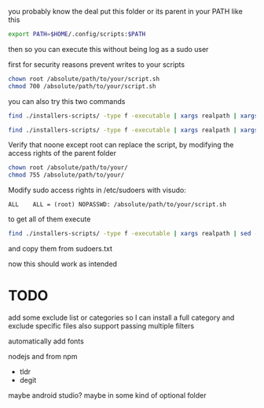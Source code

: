you probably know the deal put this folder or its parent in your PATH
like this

```bash
export PATH=$HOME/.config/scripts:$PATH
```

then so you can execute this without being log as a sudo user

first for security reasons prevent writes to your scripts
```bash
chown root /absolute/path/to/your/script.sh
chmod 700 /absolute/path/to/your/script.sh
```

you can also try this two commands
```bash
find ./installers-scripts/ -type f -executable | xargs realpath | xargs -I "sudo chown root {}"
```
```bash
find ./installers-scripts/ -type f -executable | xargs realpath | xargs -I "sudo chmod 700 {}"
```

Verify that noone except root can replace the script, by modifying the access rights of the parent folder
```bash
chown root /absolute/path/to/your/
chmod 755 /absolute/path/to/your/
```

Modify sudo access rights in /etc/sudoers with visudo:
```sudoers
ALL    ALL = (root) NOPASSWD: /absolute/path/to/your/script.sh
```

to get all of them execute
```bash
find ./installers-scripts/ -type f -executable | xargs realpath | sed -e 's/^/ALL    ALL = (root) NOPASSWD: /' > sudoers.txt
```
and copy them from sudoers.txt

now this should work as intended


# TODO

add some exclude list or categories so I can install a full category and exclude specific files
also support passing multiple filters

automatically add fonts

nodejs and from npm
- tldr
- degit


maybe android studio? maybe in some kind of optional folder
